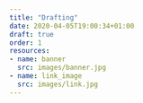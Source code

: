 ```yaml
---
title: "Drafting"
date: 2020-04-05T19:00:34+01:00
draft: true
order: 1
resources:
- name: banner
  src: images/banner.jpg
- name: link_image
  src: images/link.jpg
---
```


